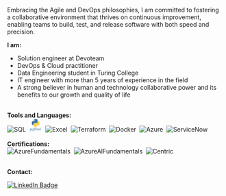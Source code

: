 Embracing the Agile and DevOps philosophies, I am committed to fostering a collaborative environment that thrives on continuous improvement, enabling teams to build, test, and release software with both speed and precision.

<b>I am:</b>
- Solution engineer at Devoteam
- DevOps & Cloud practitioner
- Data Engineering student in Turing College
- IT engineer with more than 5 years of experience in the field
- A strong believer in human and technology collaborative power and its benefits to our growth and quality of life

<br>
<b>Tools and Languages:</b>   
<br><div>
  <img src="https://github.com/redbooth/free-file-icons/blob/master/512px/sql.png" title="SQL" alt="SQL" width="30" height="30"/>&nbsp;
  <img src="https://github.com/devicons/devicon/blob/master/icons/python/python-original-wordmark.svg" title="Python"  alt="Python" width="30" height="30"/>&nbsp;
  <img src="https://github.com/sempostma/office365-icons/blob/master/svg/excel.svg" title="Excel"  alt="Excel" width="30" height="30"/>&nbsp;
  <img src="https://static-00.iconduck.com/assets.00/terraform-icon-1803x2048-hodrzd3t.png" title="Terraform" alt="Terraform" width="30" height="30"/>&nbsp;
  <img src="https://w7.pngwing.com/pngs/627/244/png-transparent-docker-logo-logos-logos-and-brands-icon-thumbnail.png" title="Docker" alt="Docker" width="30" height="30"/>&nbsp;
<img src="https://swimburger.net/media/ppnn3pcl/azure.png" title="Azure" alt="Azure" width="30" height="30"/>&nbsp;
  <img src="https://upload.wikimedia.org/wikipedia/commons/thumb/5/57/ServiceNow_logo.svg/2560px-ServiceNow_logo.svg.png" title="ServiceNow" alt="ServiceNow" width="180" height="30"/>&nbsp;
</div>

<br>
<b>Certifications:</b>   
<br><div>
 <img src="https://images.credly.com/images/be8fcaeb-c769-4858-b567-ffaaa73ce8cf/image.png" title="AzureFundamentals" alt="AzureFundamentals" width="100" height="100"/>&nbsp;
  <img src="https://images.squarespace-cdn.com/content/v1/624f533702b64e5c9c78e131/1678942955789-QY2AY83IJ497E181JUDZ/AI-900+Badge.png" title="AzureAIFundamentals" alt="AzureAIFundamentals" width="100" height="100"/>&nbsp;
 <img src="https://getspace.cloud/cloud/apps/files_sharing/publicpreview/2YZ2qBR6i7rYgtH?file=/&fileId=60353124&x=1925&y=940&a=true&etag=7041c406fe2ee88e1e751d225ab57f6b" title="Centric" alt="Centric" width="100" height="100"/>&nbsp;
</div>  

<br><b>Contact:</b>
<div id="badges">
  <a href="https://www.linkedin.com/in/karolismickus/">
    <img src="https://img.shields.io/badge/LinkedIn-blue?style=for-the-badge&logo=linkedin&logoColor=white" alt="LinkedIn Badge"/>
  </a>
</div>
